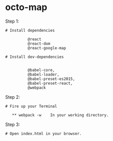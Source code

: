 # octo-map


Step 1:

    # Install dependencies
     
              @react
              @react-dom
              @react-google-map
   
    # Install dev-dependencies


              @babel-core,
              @babel-loader,
              @babel-preset-es2015,
              @babel-preset-react,
              @webpack

Step 2:

    # Fire up your Terminal

       ** webpack -w    In your working directory.

Step 3:

    # Open index.html in your browser.
